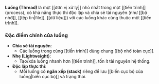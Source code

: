 **Luồng (Thread)** là một [[đơn vị xử lý]] nhỏ nhất trong một [[tiến trình]] (process), có khả năng thực thi độc lập và chia sẻ tài nguyên (như [[bộ nhớ]], [[tệp tin|file]], [[dữ liệu]]) với các luồng khác cùng thuộc một [[tiến trình]].

### Đặc điểm chính của luồng
- **Chia sẻ tài nguyên**:
    - Các luồng trong cùng [[tiến trình]] dùng chung [[bộ nhớ toàn cục]].
- **Nhẹ (Lightweight)**:
    - Tạo/xóa luồng nhanh hơn [[tiến trình]], tốn ít tài nguyên hệ thống.
- **Độc lập thực thi**:
    - Mỗi luồng có **ngăn xếp (stack)** riêng để lưu [[biến cục bộ của luồng|biến cục bộ]] và trạng thái.
